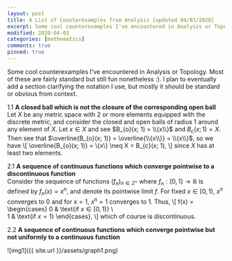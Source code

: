 ```yaml
---
layout: post
title: A List of Counterexamples from Analysis [updated 04/03/2020]
excerpt: Some cool counterexamples I've encountered in Analysis or Topology [ongoing].
modified: 2020-04-03
categories: [mathematics]
comments: true
pinned: true
---
```


Some cool counterexamples I've encountered in Analysis or Topology. Most of these are fairly standard but still fun nonetheless :). I plan to eventually add a section clarifying the notation I use, but mostly it should be standard or obvious from context.

1.1 **A closed ball which is not the closure of the corresponding open ball** <br/>
Let $X$ be any metric space with 2 or more elements equipped with the discrete metric, and consider the closed and open balls of radius $1$ around any element of $X$. Let $x \in X$ and see $B_{o}(x; 1) = \\{x\\}$ and $B_{c}(x; 1) = X$. Then see that $\overline{B_{o}(x; 1)} = \overline{\\{x\\}} = \\{x\\}$, so we have
\\[
    \overline{B_{o}(x; 1)} = \\{x\\} \neq X = B_{c}(x; 1),
\\]
since $X$ has at least two elements.

2.1 **A sequence of continuous functions which converge pointwise to a discontinuous function**<br/>
Consider the sequence of functions $(f_{n})_ {n \in \mathbb{Z}^{+}}$ where $f_{n}: [0, 1] \to \mathbb{R}$ is defined by $f_{n}(x) = x^{n}$, and denote its pointwise limit $f$. For fixed $x \in [0, 1)$, $x^{n}$ converges to $0$ and for $x = 1$, $x^{n} = 1$ converges to $1$. Thus,
\\[
    f(x) =
    \begin{cases}
        0 & \text{if $x \in [0, 1)$} \\\
        1 & \text{if $x = 1$}
    \end{cases},
\\]
which of course is discontinuous.

2.2 **A sequence of continuous functions which converge pointwise but not uniformly to a continuous function**

![img1]({{ site.url }}/assets/graph1.png)